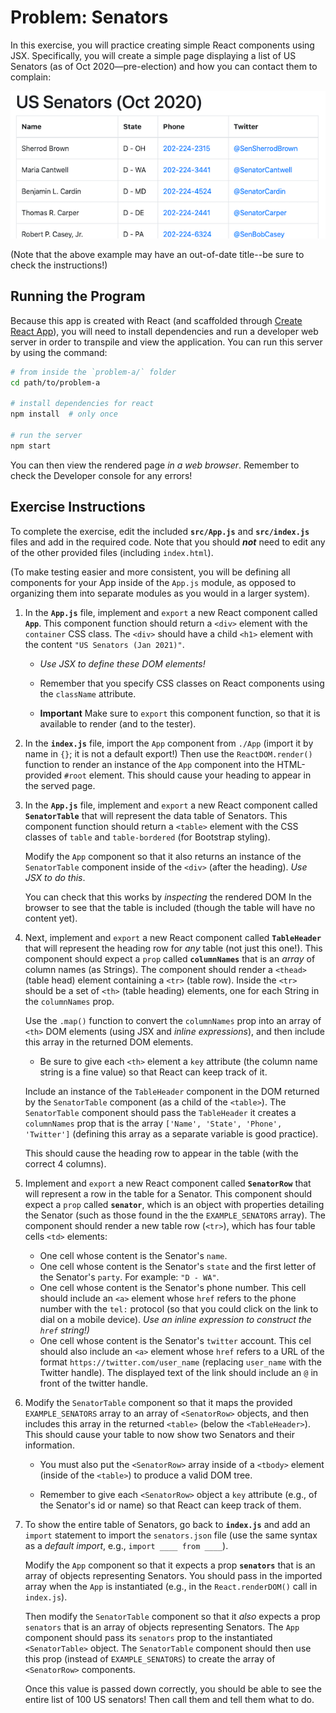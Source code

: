 # Problem: Senators

In this exercise, you will practice creating simple React components using JSX. Specifically, you will create a simple page displaying a list of US Senators (as of Oct 2020&mdash;pre-election) and how you can contact them to complain:

![Example complete exercise](img/example-solution.png)

(Note that the above example may have an out-of-date title--be sure to check the instructions!)

## Running the Program
Because this app is created with React (and scaffolded through [Create React App](https://github.com/facebook/create-react-app)), you will need to install dependencies and run a developer web server in order to transpile and view the application. You can run this server by using the command:

```bash
# from inside the `problem-a/` folder
cd path/to/problem-a

# install dependencies for react
npm install  # only once

# run the server
npm start
```

You can then view the rendered page _in a web browser_. Remember to check the Developer console for any errors!

## Exercise Instructions
To complete the exercise, edit the included **`src/App.js`** and **`src/index.js`** files and add in the required code. Note that you should ___not___ need to edit any of the other provided files (including `index.html`).

(To make testing easier and more consistent, you will be defining all components for your App inside of the `App.js` module, as opposed to organizing them into separate modules as you would in a larger system).

1. In the **`App.js`** file, implement and `export` a new React component called **`App`**. This component function should return a `<div>` element with the `container` CSS class. The `<div>` should have a child `<h1>` element with the content `"US Senators (Jan 2021)"`.
  
    - _Use JSX to define these DOM elements!_ 

    - Remember that you specify CSS classes on React components using the `className` attribute.

    - **Important** Make sure to `export` this component function, so that it is available to render (and to the tester).

2. In the **`index.js`** file, import the `App` component from `./App` (import it by name in `{}`; it is not a default export!) Then use the `ReactDOM.render()` function to render an instance of the `App` component into the HTML-provided `#root` element. This should cause your heading to appear in the served page.

3. In the **`App.js`** file, implement and `export` a new React component called **`SenatorTable`** that will represent the data table of Senators. This component function should return a `<table>` element with the CSS classes of `table` and `table-bordered` (for Bootstrap styling).

    Modify the `App` component so that it also returns an instance of the `SenatorTable` component inside of the `<div>` (after the heading). _Use JSX to do this_.

    You can check that this works by _inspecting_ the rendered DOM In the browser to see that the table is included (though the table will have no content yet).

4. Next, implement and `export` a new React component called **`TableHeader`** that will represent the heading row for _any_ table (not just this one!). This component should expect a `prop` called **`columnNames`** that is an _array_ of column names (as Strings). The component should render a `<thead>` (table head) element containing a `<tr>` (table row). Inside the `<tr>` should be a set of `<th>` (table heading) elements, one for each String in the `columnNames` prop.

    Use the `.map()` function to convert the `columnNames` prop into an array of `<th>` DOM elements (using JSX and _inline expressions_), and then include this array in the returned DOM elements.

    - Be sure to give each `<th>` element a `key` attribute (the column name string is a fine value) so that React can keep track of it.

    Include an instance of the `TableHeader` component in the DOM returned by the `SenatorTable` component (as a child of the `<table>`). The `SenatorTable` component should pass the `TableHeader` it creates a `columnNames` prop that is the array `['Name', 'State', 'Phone', 'Twitter']` (defining this array as a separate variable is good practice).

    This should cause the heading row to appear in the table (with the correct 4 columns).

5. Implement and `export` a new React component called **`SenatorRow`** that will represent a row in the table for a Senator. This component should expect a `prop` called **`senator`**, which is an object with properties detailing the Senator (such as those found in the the `EXAMPLE_SENATORS` array). The component should render a new table row (`<tr>`), which has four table cells `<td>` elements:

    - One cell whose content is the Senator's `name`.
    - One cell whose content is the Senator's `state` and the first letter of the Senator's `party`. For example: `"D - WA"`.
    - One cell whose content is the Senator's phone number. This cell should include an `<a>` element whose `href` refers to the phone number with the `tel:` protocol (so that you could click on the link to dial on a mobile device). _Use an inline expression to construct the `href` string!)_
    - One cell whose content is the Senator's `twitter` account. This cel should also include an `<a>` element whose `href` refers to a URL of the format `https://twitter.com/user_name` (replacing `user_name` with the Twitter handle). The displayed text of the link should include an `@` in front of the twitter handle.

6. Modify the `SenatorTable` component so that it maps the provided `EXAMPLE_SENATORS` array to an array of `<SenatorRow>` objects, and then includes this array in the returned `<table>` (below the `<TableHeader>`). This should cause your table to now show two Senators and their information.

    - You must also put the `<SenatorRow>` array inside of a `<tbody>` element (inside of the `<table>`) to produce a valid DOM tree.

    - Remember to give each `<SenatorRow>` object a `key` attribute (e.g., of the Senator's id or name) so that React can keep track of them.

7. To show the entire table of Senators, go back to **`index.js`** and add an `import` statement to import the `senators.json` file (use the same syntax as a _default import_, e.g., `import ____ from ____`).

    Modify the `App` component so that it expects a prop **`senators`** that is an array of objects representing Senators. You should pass in the imported array when the `App` is instantiated (e.g., in the `React.renderDOM()` call in `index.js`). 
    
    Then modify the `SenatorTable` component so that it _also_ expects a prop `senators` that is an array of objects representing Senators. The `App` component should pass its `senators` prop to the instantiated `<SenatorTable>` object. The `SenatorTable` component should then use this prop (instead of `EXAMPLE_SENATORS`) to create the array of `<SenatorRow>` components.

    Once this value is passed down correctly, you should be able to see the entire list of 100 US senators! Then call them and tell them what to do.
